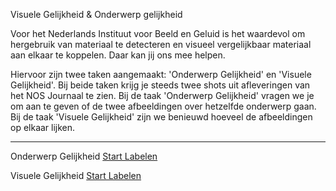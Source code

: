 Visuele Gelijkheid & Onderwerp gelijkheid

Voor het Nederlands Instituut voor Beeld en Geluid is het waardevol om hergebruik van materiaal te detecteren en visueel vergelijkbaar materiaal aan elkaar te koppelen. Daar kan jij ons mee helpen.


Hiervoor zijn twee taken aangemaakt: 'Onderwerp Gelijkheid' en 'Visuele Gelijkheid'. Bij beide taken krijg je steeds twee shots uit afleveringen van het NOS Journaal te zien. Bij de taak 'Onderwerp Gelijkheid' vragen we je om aan te geven of de twee afbeeldingen over hetzelfde onderwerp gaan. Bij de taak 'Visuele Gelijkheid' zijn we benieuwd hoeveel de afbeeldingen op elkaar lijken.
* * *
Onderwerp Gelijkheid [Start Labelen](https://app.labelbox.com/go-label/ckqgpnl223ljj0y6m3k0w7lxh)

Visuele Gelijkheid [Start Labelen](https://app.labelbox.com/go-label/ckpr1d5t22lsl0yau33bj422q)
